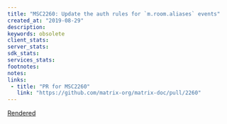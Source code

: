 ```yaml
---
title: "MSC2260: Update the auth rules for `m.room.aliases` events"
created_at: "2019-08-29"
description:
keywords: obsolete
client_stats:
server_stats:
sdk_stats:
services_stats:
footnotes:
notes:
links:
 - title: "PR for MSC2260"
   link: "https://github.com/matrix-org/matrix-doc/pull/2260"
---
```

[Rendered](https://github.com/matrix-org/matrix-doc/blob/rav/proposal/change_aliases_auth_rules/proposals/2260-change-aliases-auth-rules.md)
